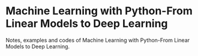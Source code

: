 # Machine Learning with Python-From Linear Models to Deep Learning
Notes, examples and codes of Machine Learning with Python-From Linear Models to Deep Learning. 
